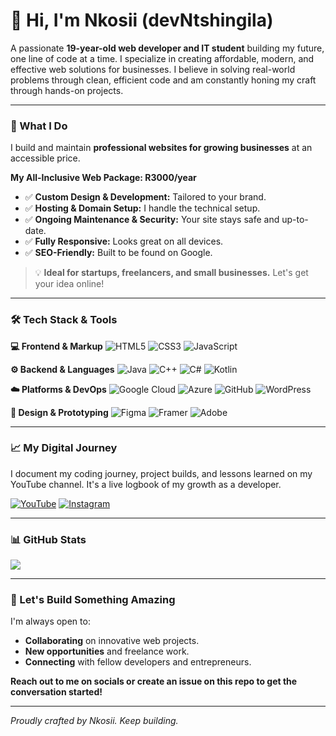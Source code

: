 # 👋 Hi, I'm Nkosii (devNtshingila)

A passionate **19-year-old web developer and IT student** building my future, one line of code at a time. I specialize in creating affordable, modern, and effective web solutions for businesses. I believe in solving real-world problems through clean, efficient code and am constantly honing my craft through hands-on projects.

---

### 🚀 What I Do

I build and maintain **professional websites for growing businesses** at an accessible price.

**My All-Inclusive Web Package: R3000/year**
- ✅ **Custom Design & Development:** Tailored to your brand.
- ✅ **Hosting & Domain Setup:** I handle the technical setup.
- ✅ **Ongoing Maintenance & Security:** Your site stays safe and up-to-date.
- ✅ **Fully Responsive:** Looks great on all devices.
- ✅ **SEO-Friendly:** Built to be found on Google.

> 💡 **Ideal for startups, freelancers, and small businesses.** Let's get your idea online!

---

### 🛠️ Tech Stack & Tools

**💻 Frontend & Markup**
![HTML5](https://img.shields.io/badge/HTML5-E34F26?style=for-the-badge&logo=html5&logoColor=white)
![CSS3](https://img.shields.io/badge/CSS3-1572B6?style=for-the-badge&logo=css3&logoColor=white)
![JavaScript](https://img.shields.io/badge/JavaScript-F7DF1E?style=for-the-badge&logo=javascript&logoColor=black)

**⚙️ Backend & Languages**
![Java](https://img.shields.io/badge/Java-ED8B00?style=for-the-badge&logo=openjdk&logoColor=white)
![C++](https://img.shields.io/badge/C++-00599C?style=for-the-badge&logo=c%2B%2B&logoColor=white)
![C#](https://img.shields.io/badge/C%23-239120?style=for-the-badge&logo=c-sharp&logoColor=white)
![Kotlin](https://img.shields.io/badge/Kotlin-7F52FF?style=for-the-badge&logo=kotlin&logoColor=white)

**☁️ Platforms & DevOps**
![Google Cloud](https://img.shields.io/badge/Google_Cloud-4285F4?style=for-the-badge&logo=google-cloud&logoColor=white)
![Azure](https://img.shields.io/badge/Microsoft_Azure-0078D4?style=for-the-badge&logo=microsoft-azure&logoColor=white)
![GitHub](https://img.shields.io/badge/GitHub-181717?style=for-the-badge&logo=github&logoColor=white)
![WordPress](https://img.shields.io/badge/WordPress-21759B?style=for-the-badge&logo=wordpress&logoColor=white)

**🎨 Design & Prototyping**
![Figma](https://img.shields.io/badge/Figma-F24E1E?style=for-the-badge&logo=figma&logoColor=white)
![Framer](https://img.shields.io/badge/Framer-0055FF?style=for-the-badge&logo=framer&logoColor=white)
![Adobe](https://img.shields.io/badge/Adobe-FF0000?style=for-the-badge&logo=adobe&logoColor=white)

---

### 📈 My Digital Journey

I document my coding journey, project builds, and lessons learned on my YouTube channel. It's a live logbook of my growth as a developer.

[![YouTube](https://img.shields.io/badge/YouTube-@dev.nkosii-FF0000?style=for-the-badge&logo=youtube&logoColor=white)](https://youtube.com/@dev.nkosii)
[![Instagram](https://img.shields.io/badge/Instagram-@nkosiii_-E4405F?style=for-the-badge&logo=instagram&logoColor=white)](https://instagram.com/nkosiii_)

---

### 📊 GitHub Stats

![](https://visitcount.itsvg.in/api?id=devNtshingila&icon=0&color=6)
<!-- Consider adding a stats card later: https://github.com/anuraghazra/github-readme-stats -->

---

### 💼 Let's Build Something Amazing

I'm always open to:
- **Collaborating** on innovative web projects.
- **New opportunities** and freelance work.
- **Connecting** with fellow developers and entrepreneurs.

**Reach out to me on socials or create an issue on this repo to get the conversation started!**

---
*Proudly crafted by Nkosii. Keep building.*
